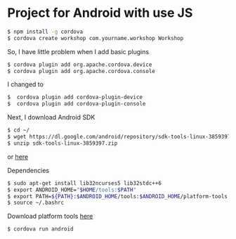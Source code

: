 # Project for Android with use JS

```sh
$ npm install -g cordova
$ cordova create workshop com.yourname.workshop Workshop
```

So, I have little problem when I add basic plugins

```sh
$ cordova plugin add org.apache.cordova.device
$ cordova plugin add org.apache.cordova.console
```
I changed to

```sh
$  cordova plugin add cordova-plugin-device
$  cordova plugin add cordova-plugin-console
```
Next, I download Android SDK

```sh
$ cd ~/
$ wget https://dl.google.com/android/repository/sdk-tools-linux-3859397.zip
$ unzip sdk-tools-linux-3859397.zip
```
or [here](https://developer.android.com/studio/index.html)

Dependencies

```sh
$ sudo apt-get install lib32ncurses5 lib32stdc++6
$ export ANDROID_HOME="$HOME/tools:$PATH"
$ export PATH=${PATH}:$ANDROID_HOME/tools:$ANDROID_HOME/platform-tools
$ source ~/.bashrc
```
Download platform tools [here](https://developer.android.com/studio/releases/platform-tools.html)

```sh
$ cordova run android
```